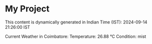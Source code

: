 # My Project

This content is dynamically generated in Indian Time (IST): 2024-09-14 21:26:00 IST


Current Weather in Coimbatore:
Temperature: 26.88 °C
Condition: mist
